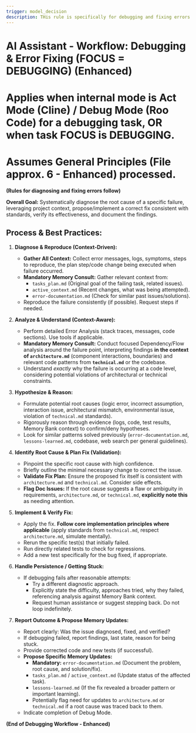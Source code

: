```yaml
---
trigger: model_decision
description: THis rule is specifically for debugging and fixing errors
---
```


# AI Assistant - Workflow: Debugging & Error Fixing (FOCUS = DEBUGGING) (Enhanced)
# Applies when internal mode is Act Mode (Cline) / Debug Mode (Roo Code) for a debugging task, OR when task FOCUS is DEBUGGING.
# Assumes General Principles (File approx. 6 - Enhanced) processed.

**(Rules for diagnosing and fixing errors follow)**

**Overall Goal:** Systematically diagnose the root cause of a specific failure, leveraging project context, propose/implement a correct fix consistent with standards, verify its effectiveness, and document the findings.

## Process & Best Practices:

1.  **Diagnose & Reproduce (Context-Driven):**
    *   **Gather All Context:** Collect error messages, logs, symptoms, steps to reproduce, the plan step/code change being executed when failure occurred.
    *   **Mandatory Memory Consult:** Gather relevant context from:
        *   `tasks_plan.md` (Original goal of the failing task, related issues).
        *   `active_context.md` (Recent changes, what was being attempted).
        *   `error-documentation.md` (Check for similar past issues/solutions).
    *   Reproduce the failure consistently (if possible). Request steps if needed.

2.  **Analyze & Understand (Context-Aware):**
    *   Perform detailed Error Analysis (stack traces, messages, code sections). Use tools if applicable.
    *   **Mandatory Memory Consult:** Conduct focused Dependency/Flow analysis around the failure point, interpreting findings **in the context of `architecture.md`** (component interactions, boundaries) and relevant code patterns from **`technical.md`** or the codebase.
    *   Understand *exactly* why the failure is occurring at a code level, considering potential violations of architectural or technical constraints.

3.  **Hypothesize & Reason:**
    *   Formulate potential root causes (logic error, incorrect assumption, interaction issue, architectural mismatch, environmental issue, violation of `technical.md` standards).
    *   Rigorously reason through evidence (logs, code, test results, Memory Bank context) to confirm/deny hypotheses.
    *   Look for similar patterns solved previously (`error-documentation.md`, `lessons-learned.md`, codebase, web search per general guidelines).

4.  **Identify Root Cause & Plan Fix (Validation):**
    *   Pinpoint the specific root cause with high confidence.
    *   Briefly outline the minimal necessary change to correct the issue.
    *   **Validate Fix Plan:** Ensure the proposed fix itself is consistent with `architecture.md` and `technical.md`. Consider side effects.
    *   **Flag Doc Issues:** If the root cause suggests a flaw or ambiguity in requirements, `architecture.md`, or `technical.md`, **explicitly note this** as needing attention.

5.  **Implement & Verify Fix:**
    *   Apply the fix. **Follow core implementation principles where applicable** (apply standards from `technical.md`, respect `architecture.md`, simulate mentally).
    *   Rerun the specific test(s) that initially failed.
    *   Run directly related tests to check for regressions.
    *   Add a new test specifically for the bug fixed, if appropriate.

6.  **Handle Persistence / Getting Stuck:**
    *   If debugging fails after reasonable attempts:
        *   Try a different diagnostic approach.
        *   Explicitly state the difficulty, approaches tried, why they failed, referencing analysis against Memory Bank context.
        *   Request human assistance or suggest stepping back. Do not loop indefinitely.

7.  **Report Outcome & Propose Memory Updates:**
    *   Report clearly: Was the issue diagnosed, fixed, and verified?
    *   If debugging failed, report findings, last state, reason for being stuck.
    *   Provide corrected code and new tests (if successful).
    *   **Propose Specific Memory Updates:**
        *   **Mandatory:** `error-documentation.md` (Document the problem, root cause, and solution/fix).
        *   `tasks_plan.md` / `active_context.md` (Update status of the affected task).
        *   `lessons-learned.md` (If the fix revealed a broader pattern or important learning).
        *   Potentially flag need for updates to `architecture.md` or `technical.md` if a root cause was traced back to them.
    *   Indicate completion of Debug Mode.

**(End of Debugging Workflow - Enhanced)**